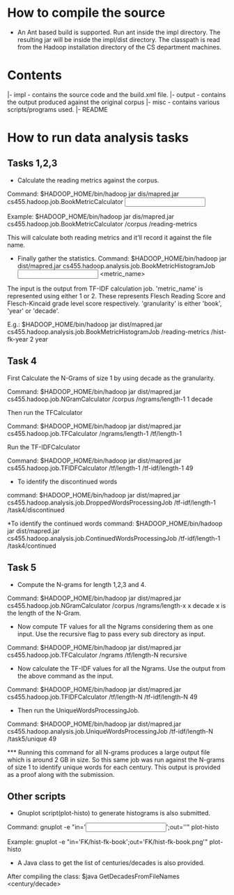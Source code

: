 How to compile the source
=========================
- An Ant based build is supported. Run ant inside the impl directory. The resulting jar will be inside the impl/dist directory.
  The classpath is read from the Hadoop installation directory of the CS department machines.


Contents
========

|- impl - contains the source code and the build.xml file.
|- output - contains the output produced against the original corpus
|- misc - contains various scripts/programs used.
|- README



How to run data analysis tasks
===============================

Tasks 1,2,3
-----------
- Calculate the reading metrics against the corpus.

Command: $HADOOP_HOME/bin/hadoop jar dis/mapred.jar cs455.hadoop.job.BookMetricCalculator <input> <output>

Example:  $HADOOP_HOME/bin/hadoop jar dis/mapred.jar cs455.hadoop.job.BookMetricCalculator /corpus /reading-metrics

This will calculate both reading metrics and it'll record it against the file name. 

- Finally gather the statistics.
Command:	$HADOOP_HOME/bin/hadoop jar dist/mapred.jar cs455.hadoop.analysis.job.BookMetricHistogramJob <input> <output> <metric_name> <granuarity>

The input is the output from TF-IDF calculation job.
'metric_name' is represented using either 1 or 2. These represents Flesch Reading Score and Flesch-Kincaid grade level score respectively.
'granularity' is either 'book', 'year' or 'decade'.

E.g.:		$HADOOP_HOME/bin/hadoop jar dist/mapred.jar cs455.hadoop.analysis.job.BookMetricHistogramJob /reading-metrics /hist-fk-year 2 year


Task 4
-------
First Calculate the N-Grams of size 1 by using decade as the granularity.

Command: $HADOOP_HOME/bin/hadoop jar dist/mapred.jar cs455.hadoop.job.NGramCalculator /corpus /ngrams/length-1 1 decade

Then run the TFCalculator

Command: $HADOOP_HOME/bin/hadoop jar dist/mapred.jar cs455.hadoop.job.TFCalculator /ngrams/length-1 /tf/length-1

Run the TF-IDFCalculator

Command: $HADOOP_HOME/bin/hadoop jar dist/mapred.jar cs455.hadoop.job.TFIDFCalculator /tf/length-1 /tf-idf/length-1 49

* To identify the discontinued words

command: $HADOOP_HOME/bin/hadoop jar dist/mapred.jar cs455.hadoop.analysis.job.DroppedWordsProcessingJob /tf-idf/length-1 /task4/discontinued


*To identify the continued words
command: $HADOOP_HOME/bin/hadoop jar dist/mapred.jar cs455.hadoop.analysis.job.ContinuedWordsProcessingJob /tf-idf/length-1 /task4/continued


Task 5
-------
* Compute the N-grams for length 1,2,3 and 4.

Command: $HADOOP_HOME/bin/hadoop jar dist/mapred.jar cs455.hadoop.job.NGramCalculator /corpus /ngrams/length-x x decade
x is the length of the N-Gram.

* Now compute TF values for all the Ngrams considering them as one input. Use the recursive flag to pass every sub directory as input.

Command: $HADOOP_HOME/bin/hadoop jar dist/mapred.jar cs455.hadoop.job.TFCalculator /ngrams /tf/length-N recursive

* Now calculate the TF-IDF values for all the Ngrams. Use the output from the above command as the input.

Command: $HADOOP_HOME/bin/hadoop jar dist/mapred.jar cs455.hadoop.job.TFIDFCalculator /tf/length-N /tf-idf/length-N 49

* Then run the UniqueWordsProcessingJob.

Command: $HADOOP_HOME/bin/hadoop jar dist/mapred.jar cs455.hadoop.analysis.job.UniqueWordsProcessingJob /tf-idf/length-N /task5/unique 49

*** Running this command for all N-grams produces a large output file which is around 2 GB in size. So this same job was run against the N-grams of size
1 to identify unique words for each century. This output is provided as a proof along with the submission.


Other scripts
-------------
- Gnuplot script(plot-histo) to generate histograms is also submitted.

Command: gnuplot -e "in='<input>';out='<output>'" plot-histo

Example: gnuplot -e "in='FK/hist-fk-book';out='FK/hist-fk-book.png'" plot-histo

- A Java class to get the list of centuries/decades is also provided.

After compiling the class:
	$java GetDecadesFromFileNames <input-dir> <output-file> <century/decade>

